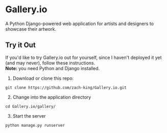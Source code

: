 # Gallery.io
A Python Django-powered web application for artists and designers to showcase their artwork.

## Try it Out
If you'd like to try Gallery.io out for yourself, since I haven't deployed it yet
(and may never), follow these instructions.  
**Note:** you need Python and Django installed.

1. Download or clone this repo:
```
git clone https://github.com/zach-king/Gallery.io.git
```

2. Change into the application directory
```
cd Gallery.io/gallery/
```

3. Start the server
```
python manage.py runserver
```
